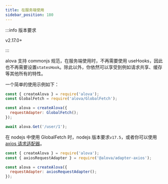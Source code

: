 ```yaml
---
title: 在服务端使用
sidebar_position: 180
---
```


:::info 版本要求

v2.17.0+

:::

alova 支持 commonjs 规范，在服务端使用时，不再需要使用 useHooks，因此也不再需要设置`statesHook`。除此以外，你依然可以享受到例如请求共享、缓存等其他所有的特性。

一个简单的使用示例如下：

```javascript
const { createAlova } = require('alova');
const GlobalFetch = require('alova/GlobalFetch');

const alova = createAlova({
  requestAdapter: GlobalFetch();
});

await alova.Get('/user/1');
```

在 nodejs 中使用 GlobalFetch 时，nodejs 版本要求`v17.5`，或者你可以使用[axios 请求适配器](/tutorial/request-adapter/alova-adapter-axios/)。

```javascript
const { createAlova } = require('alova');
const { axiosRequestAdapter } = require('@alova/adapter-axios');

const alova = createAlova({
  requestAdapter: axiosRequestAdapter();
});
```
